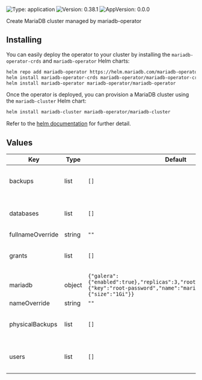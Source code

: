 

[//]: # (README.md generated by gotmpl. DO NOT EDIT.)

![Type: application](https://img.shields.io/badge/Type-application-informational?style=flat-square) ![Version: 0.38.1](https://img.shields.io/badge/Version-0.38.1-informational?style=flat-square) ![AppVersion: 0.0.0](https://img.shields.io/badge/AppVersion-0.0.0-informational?style=flat-square)

Create MariaDB cluster managed by mariadb-operator

## Installing

You can easily deploy the operator to your cluster by installing the `mariadb-operator-crds` and `mariadb-operator` Helm charts:

```bash
helm repo add mariadb-operator https://helm.mariadb.com/mariadb-operator
helm install mariadb-operator-crds mariadb-operator/mariadb-operator-crds
helm install mariadb-operator mariadb-operator/mariadb-operator
```

Once the operator is deployed, you can provision a MariaDB cluster using the `mariadb-cluster` Helm chart:

```bash
helm install mariadb-cluster mariadb-operator/mariadb-cluster
```

Refer to the [helm documentation](https://github.com/mariadb-operator/mariadb-operator/blob/main/docs/helm.md) for further detail.

## Values

| Key | Type | Default | Description |
|-----|------|---------|-------------|
| backups | list | `[]` | The list of Backup CRs. The `.mariaDbRef` keys will be ignored. The `.name` keys are used to generate distinct CR names. https://github.com/mariadb-operator/mariadb-operator/blob/main/docs/api_reference.md#backupspec |
| databases | list | `[]` | The list of Database CRs. The `.mariaDbRef` keys will be ignored. The `.name` keys are required to generate distinct CR names. https://github.com/mariadb-operator/mariadb-operator/blob/main/docs/api_reference.md#databasespec |
| fullnameOverride | string | `""` |  |
| grants | list | `[]` | The list of Grant CRs. The `.mariaDbRef` keys will be ignored. The `.name` keys are used to generate distinct CR names. https://github.com/mariadb-operator/mariadb-operator/blob/main/docs/api_reference.md#grantspec |
| mariadb | object | `{"galera":{"enabled":true},"replicas":3,"rootPasswordSecretKeyRef":{"key":"root-password","name":"mariadb"},"storage":{"size":"1Gi"}}` | MariaDB CR https://github.com/mariadb-operator/mariadb-operator/blob/main/docs/api_reference.md#mariadbspec |
| nameOverride | string | `""` |  |
| physicalBackups | list | `[]` | The list of PhysicalBackup CRs. The `.mariaDbRef` keys will be ignored. The `.name` keys are used to generate distinct CR names. https://github.com/mariadb-operator/mariadb-operator/blob/main/docs/api_reference.md#physicalbackup |
| users | list | `[]` | The list of User CRs. The `.mariaDbRef` keys will be ignored. The `.name` keys are required to generate distinct CR names. https://github.com/mariadb-operator/mariadb-operator/blob/main/docs/api_reference.md#userspec |
